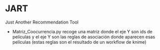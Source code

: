 # JART
Just Another Recommendation Tool

- Matriz_Coocurrencia.py recoge una matriz donde el eje Y son ids de películas y el eje Y son las reglas de asociación donde aparecen esas películas (estas reglas son el resultado de un workflow de knime)
